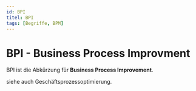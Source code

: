 ```yaml
---
id: BPI
titel: BPI
tags: [Begriffe, BPM]
---
```


# BPI - Business Process Improvment

BPI ist die Abkürzung für **Business Process Improvement**.

siehe auch Geschäftsprozessoptimierung.

